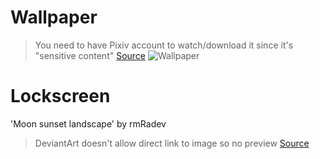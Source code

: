 # Wallpaper
> You need to have Pixiv account to watch/download it since it's "sensitive content"
[Source](https://www.pixiv.net/en/artworks/81009140)
![Wallpaper](https://i.pximg.net/img-original/img/2020/04/23/22/30/49/81009140_p0.png)
# Lockscreen
'Moon sunset landscape' by rmRadev
> DeviantArt doesn't allow direct link to image so no preview
[Source](https://www.deviantart.com/rmradev/art/Moon-sunset-landscape-825321054)
<!--
![Lockscreen]()
-->
